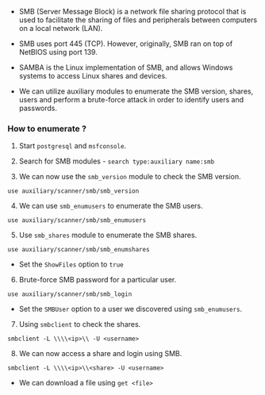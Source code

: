 
+ SMB (Server Message Block) is a network file sharing protocol that is used to facilitate the sharing of files and peripherals between computers on a local network (LAN).

+ SMB uses port 445 (TCP). However, originally, SMB ran on top of NetBIOS using port 139.

+ SAMBA is the Linux implementation of SMB, and allows Windows systems to access Linux shares and devices.

+ We can utilize auxiliary modules to enumerate the SMB version, shares, users and perform a brute-force attack in order to identify users and passwords.


### How to enumerate ?

1. Start `postgresql` and `msfconsole`.

2. Search for SMB modules - `search type:auxiliary name:smb`

3. We can now use the `smb_version` module to check the SMB version.
```
use auxiliary/scanner/smb/smb_version
```

4. We can use `smb_enumusers` to enumerate the SMB users.
```
use auxiliary/scanner/smb/smb_enumusers
```

5. Use `smb_shares` module to enumerate the SMB shares.
```
use auxiliary/scanner/smb/smb_enumshares
```
- Set the `ShowFiles` option to `true`

6. Brute-force SMB password for a particular user.
```
use auxiliary/scanner/smb/smb_login
```

- Set the `SMBUser` option to a user we discovered using `smb_enumusers`.

7. Using `smbclient` to check the shares.
```
smbclient -L \\\\<ip>\\ -U <username>
```

8. We can now access a share and login using SMB.
```
smbclient -L \\\\<ip>\\<share> -U <username>
```

- We can download a file using `get <file>`

